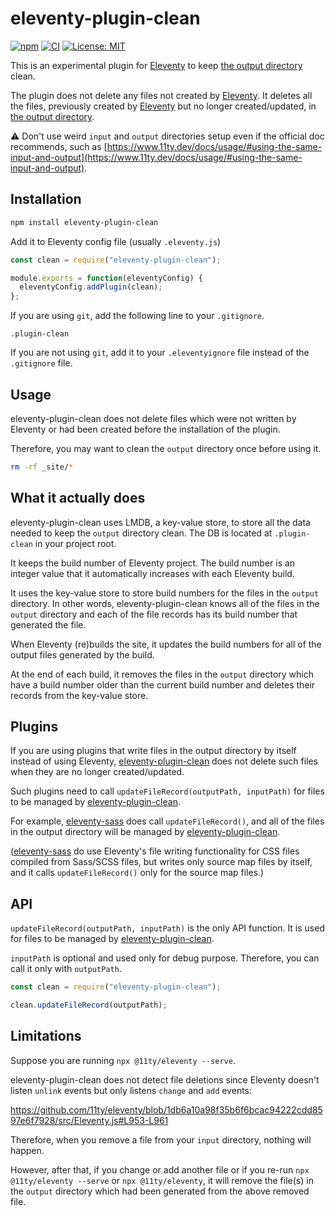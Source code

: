 # eleventy-plugin-clean
[![npm](https://img.shields.io/npm/v/eleventy-plugin-clean)](https://www.npmjs.com/package/eleventy-plugin-clean)
[![CI](https://github.com/kentaroi/eleventy-plugin-clean/workflows/CI/badge.svg?branch=main)](https://github.com/kentaroi/eleventy-plugin-clean/actions?query=branch%3Amain+workflow%3ACI)
[![License: MIT](https://img.shields.io/badge/License-MIT-blue.svg)](https://github.com/kentaroi/eleventy-plugin-clean/blob/main/LICENSE)

This is an experimental plugin for [Eleventy](https://github.com/11ty/eleventy) to keep [the output directory](https://www.11ty.dev/docs/config/#output-directory) clean.

The plugin does not delete any files not created by [Eleventy](https://github.com/11ty/eleventy). It deletes all the files, previously created by [Eleventy](https://github.com/11ty/eleventy) but no longer created/updated, in [the output directory](https://www.11ty.dev/docs/config/#output-directory).

⚠️ Don't use weird `input` and `output` directories setup even if the official doc recommends, such as
[https://www.11ty.dev/docs/usage/#using-the-same-input-and-output](https://www.11ty.dev/docs/usage/#using-the-same-input-and-output).

## Installation

```bash
npm install eleventy-plugin-clean
```

Add it to Eleventy config file (usually `.eleventy.js`)

```javascript
const clean = require("eleventy-plugin-clean");

module.exports = function(eleventyConfig) {
  eleventyConfig.addPlugin(clean);
};
```

If you are using `git`, add the following line to your `.gitignore`.
```gitignore
.plugin-clean
```

If you are not using `git`, add it to your `.eleventyignore` file instead of the `.gitignore` file.

## Usage

eleventy-plugin-clean does not delete files which were not written by Eleventy or had been created before the installation of the plugin.

Therefore, you may want to clean the `output` directory once before using it.
```bash
rm -rf _site/*
```

## What it actually does

eleventy-plugin-clean uses LMDB, a key-value store, to store all the data needed to keep the `output` directory clean. The DB is located at `.plugin-clean` in your project root.

It keeps the build number of Eleventy project.
The build number is an integer value that it automatically increases with each Eleventy build.

It uses the key-value store to store build numbers for the files in the `output` directory.
In other words, eleventy-plugin-clean knows all of the files in the `output` directory and each of the file records has its build number that generated the file.

When Eleventy (re)builds the site, it updates the build numbers for all of the output files generated by the build.

At the end of each build, it removes the files in the `output` directory which have a build number older than the current build number and deletes their records from the key-value store.

## Plugins

If you are using plugins that write files in the output directory by itself instead of using Eleventy, [eleventy-plugin-clean](https://github.com/kentaroi/eleventy-plugin-clean) does not delete such files when they are no longer created/updated.

Such plugins need to call `updateFileRecord(outputPath, inputPath)` for files to be managed by [eleventy-plugin-clean](https://github.com/kentaroi/eleventy-plugin-clean).

For example, [eleventy-sass](https://github.com/kentaroi/eleventy-sass) does call `updateFileRecord()`, and all of the files in the output directory will be managed by [eleventy-plugin-clean](https://github.com/kentaroi/eleventy-plugin-clean).

([eleventy-sass](https://github.com/kentaroi/eleventy-sass) do use Eleventy's file writing functionality for CSS files compiled from Sass/SCSS files, but writes only source map files by itself, and it calls `updateFileRecord()` only for the source map files.)

## API
`updateFileRecord(outputPath, inputPath)` is the only API function. It is used for files to be managed by [eleventy-plugin-clean](https://github.com/kentaroi/eleventy-plugin-clean).

`inputPath` is optional and used only for debug purpose. Therefore, you can call it only with `outputPath`.

```javascript
const clean = require("eleventy-plugin-clean");

clean.updateFileRecord(outputPath);
```

## Limitations

Suppose you are running `npx @11ty/eleventy --serve`.

eleventy-plugin-clean does not detect file deletions since Eleventy doesn't listen `unlink` events but only listens `change` and `add` events:

https://github.com/11ty/eleventy/blob/1db6a10a98f35b6f6bcac94222cdd8597e6f7928/src/Eleventy.js#L953-L961

Therefore, when you remove a file from your `input` directory, nothing will happen.

However, after that, if you change or add another file or if you re-run `npx @11ty/eleventy --serve` or `npx @11ty/eleventy`, it will remove the file(s) in the `output` directory which had been generated from the above removed file.
